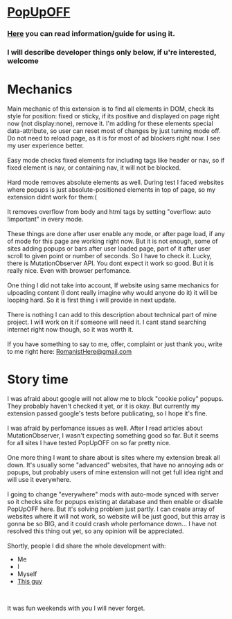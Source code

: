 # [PopUpOFF](https://chrome.google.com/webstore/detail/popupoff-popup-blocker/ifnkdbpmgkdbfklnbfidaackdenlmhgh)
### [Here](https://romanisthere.github.io/PopUpOFF-Website/) you can read information/guide for using it.
### I will describe developer things only below, if u're interested, welcome 
# Mechanics
Main mechanic of this extension is to find all elements in DOM, check its style for position: fixed or sticky, if its positive and displayed on page right now (not display:none), remove it. I'm adding for these elements special data-attribute, so user can reset most of changes by just turning mode off. Do not need to reload page, as it is for most of ad blockers right now. I see my user experience better. </br></br>
Easy mode checks fixed elements for including tags like header or nav, so if fixed element is nav, or containing nav, it will not be blocked. </br></br>
Hard mode removes absolute elements as well. During test I faced websites where popups is just absolute-positioned elements in top of page, so my extension didnt work for them:(</br></br>
It removes overflow from body and html tags by setting "overflow: auto !important" in every mode.</br></br>
These things are done after user enable any mode, or after page load, if any of mode for this page are working right now. But it is not enough, some of sites adding popups or bars after user loaded page, part of it after user scroll to given point or number of seconds. So I have to check it. Lucky, there is MutationObserver API. You dont expect it work so good. But it is really nice. Even with browser perfomance. </br></br>
One thing I did not take into account, If website using same mechanics for ulpoading content (I dont really imagine why would anyone do it) it will be looping hard. So it is first thing i will provide in next update. </br></br>
There is nothing I can add to this description about technical part of mine project. I will work on it if someone will need it. I cant stand searching internet right now though, so it was worth it. </br></br>
If you have something to say to me, offer, complaint or just thank you, write to me right here: RomanistHere@gmail.com
# Story time
I was afraid about google will not allow me to block "cookie policy" popups. They probably haven't checked it yet, or it is okay. But currently my extension passed google's tests before publicating, so I hope it's fine. </br></br>
I was afraid by perfomance issues as well. After I read articles about MutationObserver, I wasn't expecting something good so far. But it seems for all sites I have tested PopUpOFF on so far pretty nice. </br></br>
One more thing I want to share about is sites where my extension break all down. It's usually some "advanced" websites, that have no annoying ads or popups, but probably users of mine extension will not get full idea right and will use it everywhere. </br></br>
I going to change "everywhere" mods with auto-mode synced with server so it checks site for popups existing at database and then enable or disable PopUpOFF here. But it's solving problem just partly. I can create array of websites where it will not work, so website will be just good, but this array is gonna be so BIG, and it could crash whole perfomance down... I have not resolved this thing out yet, so any opinion will be appreciated.</br></br>
Shortly, people I did share the whole development with: 
* Me
* I
* Myself
* [This guy](https://github.com/RomanistHere)
</br>

It was fun weekends with you I will never forget.

